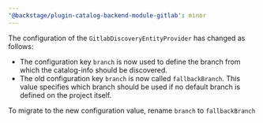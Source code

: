 ```yaml
---
'@backstage/plugin-catalog-backend-module-gitlab': minor
---
```


The configuration of the `GitlabDiscoveryEntityProvider` has changed as follows:

- The configuration key `branch` is now used to define the branch from which the catalog-info should be discovered.
- The old configuration key `branch` is now called `fallbackBranch`. This value specifies which branch should be used
  if no default branch is defined on the project itself.

To migrate to the new configuration value, rename `branch` to `fallbackBranch`
